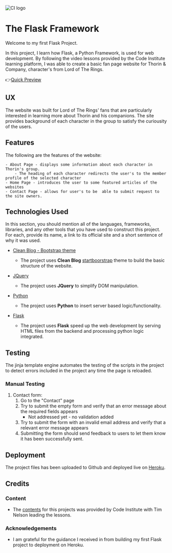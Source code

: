 ![CI logo](https://codeinstitute.s3.amazonaws.com/fullstack/ci_logo_small.png)

# The Flask Framework

Welcome to my first Flask Project.

In this project, I learn how Flask, a Python Framework, is used for web development. By following the video lessons provided by the Code Institute learning platform, I was able to create a basic fan page website for Thorin & Company, character's from Lord of The Rings.

👉[Quick Preview](https://thorin-first-flask-app.herokuapp.com/)
 
## UX
 
The website was built for Lord of The Rings' fans that are particularly interested in learning more about Thorin and his companions. The site provides background of each character in the group to satisfy the curiousity of the users.

## Features

The following are the features of the website:

    - About Page - displays some information about each character in Thorin's group.
        - The heading of each character redirects the user's to the member profile of the selected character 
    - Home Page - introduces the user to some featured articles of the websites
    - Contact Page - allows for user's to be  able to submit request to the site owners.

## Technologies Used

In this section, you should mention all of the languages, frameworks, libraries, and any other tools that you have used to construct this project. For each, provide its name, a link to its official site and a short sentence of why it was used.

- [Clean Blog - Bootstrap theme](https://startbootstrap.com/theme/clean-blog)
    - The project uses **Clean Blog** [startboorstrap](https://startbootstrap.com/) theme to build the basic structure of the website.

- [JQuery](https://jquery.com)
    - The project uses **JQuery** to simplify DOM manipulation.

- [Python](https://startbootstrap.com/)
    - The project uses **Python** to insert server based logic/functionality.

- [Flask](https://flask.palletsprojects.com/en/1.1.x/)
    - The project uses **Flask** speed up the web development by serving HTML files from the backend and processing python logic integrated.


## Testing

The jinja template engine automates the testing of the scripts in the project to detect errors included in the project any time the page is reloaded.

### Manual Testing

1. Contact form:
    1. Go to the "Contact" page
    2. Try to submit the empty form and verify that an error message about the required fields appears
        - Not addressed yet - no validation added
    3. Try to submit the form with an invalid email address and verify that a relevant error message appears
    4. Submitting the form should send feedback to users to let them know it has been successfully sent.

## Deployment

The project files has been uploaded to Github and deployed live on [Heroku](https://thorin-first-flask-app.herokuapp.com/).

## Credits

### Content
- The [contents](https://github.com/Code-Institute-Solutions/FlaskFramework/tree/master/03-FlaskAndData/05-iterating_over_our_json_data) for this projects was provided by Code Institute with Tim Nelson leading the lessons.

### Acknowledgements

- I am grateful for the guidance I received in from building my first Flask project to deployment on Heroku.


